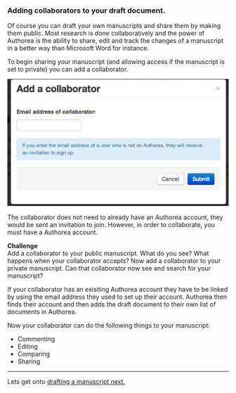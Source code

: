 ### Adding collaborators to your draft document.

Of course you can draft your own manuscripts and share them by making them
public. Most research is done collaboratively and the power of Authorea
is the ability to share, edit and track the changes of a manuscript in a 
better way than Microsoft Word for instance. 

To begin sharing your manuscript (and allowing access if the manuscript is
set to private) you can add a collaborator.

![collaborator](../images/AddCollaborator.png)

The collaborator does not need to already have an Authorea account, they 
would be sent an invitation to join. However, in order to collaborate, you
must have a Authorea account.

**Challenge**  
Add a collaborator to your public manuscript. What do you
see? What happens when your collaborator accepts? Now add a collaborator
to your private manuscript. Can that collaborator now see and search for
your manuscript?

If your collaborator has an exisiting Authorea account they have to be linked
by using the email address they used to set up their account. Authorea then
finds their account and then adds the draft document to their own list of 
documents in Authorea. 

Now your collaborator can do the following things to your manuscript: 

* Commenting
* Editing
* Comparing
* Sharing

----  
Lets get onto [drafting a manuscript next.](../04_DraftingLatex/draftingLatex.md)
